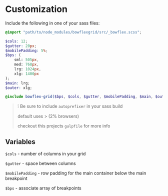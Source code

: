 # Customization

Include the following in one of your sass files:

```scss
@import "path/to/node_modules/bowflexgrid/src/_bowflex.scss";

$cols: 12;
$gutter: 20px;
$mobilePadding: 5%;
$bps: (
	sml: 505px,
	med: 768px,
	lrg: 1024px,
	xlg: 1400px
);
$main: lrg;
$outer: xlg;

@include bowflex-grid($bps, $cols, $gutter, $mobilePadding, $main, $outer);
```

> :grey_exclamation: Be sure to include `autoprefixer` in your sass build
>
> default uses > (2% browsers)
>
> checkout this projects `gulpfile` for more info

## Variables

`$cols` - number of columns in your grid

`$gutter` - space between columns

`$mobilePadding` - row padding for the main container below the main breakpoint

`$bps` - associate array of breakpoints
